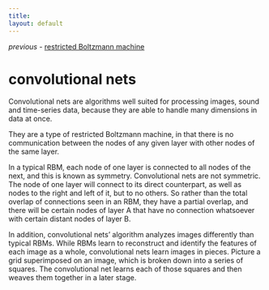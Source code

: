 ```yaml
---
title: 
layout: default
---
```


*previous* - [restricted Boltzmann machine](../restrictedboltzmannmachine.html)
# convolutional nets

Convolutional nets are algorithms well suited for processing images, sound and time-series data, because they are able to handle many dimensions in data at once. 

They are a type of restricted Boltzmann machine, in that there is no communication between the nodes of any given layer with other nodes of the same layer. 

In a typical RBM, each node of one layer is connected to all nodes of the next, and this is known as symmetry. Convolutional nets are not symmetric. The node of one layer will connect to its direct counterpart, as well as nodes to the right and left of it, but to no others. So rather than the total overlap of connections seen in an RBM, they have a partial overlap, and there will be certain nodes of layer A that have no connection whatsoever with certain distant nodes of layer B.

In addition, convolutional nets’ algorithm analyzes images differently than typical RBMs. While RBMs learn to reconstruct and identify the features of each image as a whole, convolutional nets learn images in pieces. Picture a grid superimposed on an image, which is broken down into a series of squares. The convolutional net learns each of those squares and then weaves them together in a later stage.